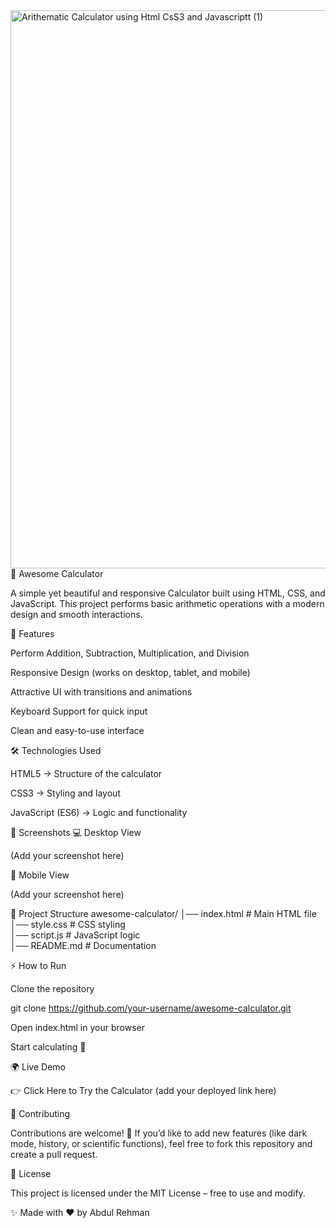 <img width="1894" height="893" alt="Arithematic Calculator using Html CsS3 and Javascriptt (1)" src="https://github.com/user-attachments/assets/d5742eef-d80e-4f2f-a47e-5fc14fd0f3e8" />
🧮 Awesome Calculator

A simple yet beautiful and responsive Calculator built using HTML, CSS, and JavaScript.
This project performs basic arithmetic operations with a modern design and smooth interactions.

🚀 Features

Perform Addition, Subtraction, Multiplication, and Division

Responsive Design (works on desktop, tablet, and mobile)

Attractive UI with transitions and animations

Keyboard Support for quick input

Clean and easy-to-use interface

🛠️ Technologies Used

HTML5 → Structure of the calculator

CSS3 → Styling and layout

JavaScript (ES6) → Logic and functionality

📸 Screenshots
💻 Desktop View

(Add your screenshot here)

📱 Mobile View

(Add your screenshot here)

📂 Project Structure
awesome-calculator/
│── index.html        # Main HTML file  
│── style.css         # CSS styling  
│── script.js         # JavaScript logic  
│── README.md         # Documentation  

⚡ How to Run

Clone the repository

git clone https://github.com/your-username/awesome-calculator.git


Open index.html in your browser

Start calculating 🧮

🌍 Live Demo

👉 Click Here to Try the Calculator
 (add your deployed link here)

🤝 Contributing

Contributions are welcome! 🚀
If you’d like to add new features (like dark mode, history, or scientific functions), feel free to fork this repository and create a pull request.

📜 License

This project is licensed under the MIT License – free to use and modify.

✨ Made with ❤️ by Abdul Rehman
